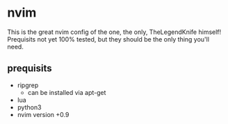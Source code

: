 # nvim
This is the great nvim config of the one, the only, TheLegendKnife himself!
Prequisits not yet 100% tested, but they should be the only thing you'll need.

## prequisits
- ripgrep
  - can be installed via apt-get
- lua
- python3
- nvim version +0.9
